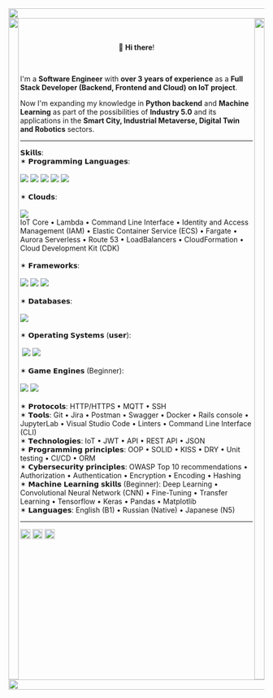 <img src="https://github.com/user-attachments/assets/b1307229-72ee-428f-b387-aa66ca8e6630" height="20px" width="1024px"/>
<img src="https://github.com/user-attachments/assets/d668ef3a-5d6d-4966-857a-1a7b6a7fa8ee" align="left" height="1300px" width="20px"/>
<img src="https://github.com/user-attachments/assets/84790743-74e5-4673-a72c-a664dc2d37fa" align="right" height="1300px" width="20px"/>
<p align="center"><br><br>👋 <b>Hi there</b>!</p>
<br>

I'm a **Software Engineer** with **over 3 years of experience** as a **Full Stack Developer (Backend, Frontend and Cloud) on IoT project**. 

Now I'm expanding my knowledge in **Python backend** and **Machine Learning** as part of the possibilities of **Industry 5.0** and its applications in the **Smart City, Industrial Metaverse, Digital Twin and Robotics** sectors. 
<hr>
𝗦𝗸𝗶𝗹𝗹𝘀:  <br>
✶ 𝗣𝗿𝗼𝗴𝗿𝗮𝗺𝗺𝗶𝗻𝗴 𝗟𝗮𝗻𝗴𝘂𝗮𝗴𝗲𝘀: <br><br><span><a href="https://github.com/ruby/ruby"><img src="https://img.shields.io/badge/Ruby-CC342D?style=for-the-badge&logo=ruby&logoColor=white"></a> <a href="https://github.com/python"><img src="https://img.shields.io/badge/Python-14354C?style=for-the-badge&logo=python&logoColor=white"></a> <a href="https://github.com/microsoft/TypeScript"><img src="https://img.shields.io/badge/TypeScript-007ACC?style=for-the-badge&logo=typescript&logoColor=white"></a> <a href="https://www.gnu.org/software/bash/"><img src="https://img.shields.io/badge/GNU%20Bash-4EAA25?style=for-the-badge&logo=GNU%20Bash&logoColor=white"></a> <a href="https://github.com/PowerShell/PowerShell"><img src="https://img.shields.io/badge/powershell-5391FE?style=for-the-badge&logo=powershell&logoColor=white"></a></span><br><br>
✶ 𝗖𝗹𝗼𝘂𝗱𝘀: <br><br><a href="https://aws.amazon.com/"><img src="https://img.shields.io/badge/Amazon_AWS-232F3E?style=for-the-badge&logo=amazon-aws&logoColor=white"></a> <br>IoT Core • Lambda • Command Line Interface • Identity and Access Management (IAM) • Elastic Container Service (ECS) • Fargate • Aurora Serverless • Route 53 • LoadBalancers • CloudFormation • Cloud Development Kit (CDK)<br><br>
✶ 𝗙𝗿𝗮𝗺𝗲𝘄𝗼𝗿𝗸𝘀: <br><br><a href="https://github.com/rails/rails"><img src="https://img.shields.io/badge/rails-%23CC0000.svg?style=for-the-badge&logo=ruby-on-rails&logoColor=white"></a> <a href="https://github.com/facebook/react"><img src="https://img.shields.io/badge/react-%2320232a.svg?style=for-the-badge&logo=react&logoColor=%2361DAFB"></a> <a href="https://github.com/pallets/flask"><img src="https://img.shields.io/badge/flask-%23000.svg?style=for-the-badge&logo=flask&logoColor=white"></a><br><br>
✶ 𝗗𝗮𝘁𝗮𝗯𝗮𝘀𝗲𝘀: <br><br><a href="https://www.postgresql.org/"><img src="https://img.shields.io/badge/postgres-%23316192.svg?style=for-the-badge&logo=postgresql&logoColor=white"></a><br><br>
✶ 𝗢𝗽𝗲𝗿𝗮𝘁𝗶𝗻𝗴 𝗦𝘆𝘀𝘁𝗲𝗺𝘀 (𝘂𝘀𝗲𝗿): <br><br><span><a href="https://www.linux.org/"><img scr="https://img.shields.io/badge/Linux-FCC624?style=for-the-badge&logo=linux&logoColor=black"></a> <a href="https://www.microsoft.com/en-us/windows"><img src="https://img.shields.io/badge/Windows-0078D6?style=for-the-badge&logo=windows&logoColor=white"></a> <a href="https://www.apple.com/macos/macos-sequoia/"><img src="https://img.shields.io/badge/mac%20os-000000?style=for-the-badge&logo=macos&logoColor=F0F0F0"></a></span><br><br>
✶ 𝗚𝗮𝗺𝗲 𝗘𝗻𝗴𝗶𝗻𝗲𝘀 (Beginner): <br><br><a href="https://unity.com/"><img src="https://img.shields.io/badge/unity-%23000000.svg?style=for-the-badge&logo=unity&logoColor=white"></a> <a href="https://www.unrealengine.com/en-US"><img src="https://img.shields.io/badge/unrealengine-%23313131.svg?style=for-the-badge&logo=unrealengine&logoColor=white"></a><br><br>
✶ 𝗣𝗿𝗼𝘁𝗼𝗰𝗼𝗹𝘀: HTTP/HTTPS • MQTT • SSH<br>
✶ 𝗧𝗼𝗼𝗹𝘀: Git • Jira • Postman • Swagger • Docker • Rails console • JupyterLab • Visual Studio Code • Linters • Command Line Interface (CLI)<br>
✶ 𝗧𝗲𝗰𝗵𝗻𝗼𝗹𝗼𝗴𝗶𝗲𝘀: IoT • JWT • API • REST API • JSON<br>
✶ 𝗣𝗿𝗼𝗴𝗿𝗮𝗺𝗺𝗶𝗻𝗴 𝗽𝗿𝗶𝗻𝗰𝗶𝗽𝗹𝗲𝘀: OOP • SOLID • KISS • DRY • Unit testing • CI/CD • ORM<br>
✶ 𝗖𝘆𝗯𝗲𝗿𝘀𝗲𝗰𝘂𝗿𝗶𝘁𝘆 𝗽𝗿𝗶𝗻𝗰𝗶𝗽𝗹𝗲𝘀: OWASP Top 10 recommendations • Authorization • Authentication • Encryption • Encoding • Hashing<br>
✶ 𝗠𝗮𝗰𝗵𝗶𝗻𝗲 𝗟𝗲𝗮𝗿𝗻𝗶𝗻𝗴 𝘀𝗸𝗶𝗹𝗹𝘀 (Beginner): Deep Learning • Convolutional Neural Network (CNN) • Fine-Tuning • Transfer Learning • Tensorflow • Keras • Pandas • Matplotlib<br>
✶ 𝗟𝗮𝗻𝗴𝘂𝗮𝗴𝗲𝘀: English (B1) • Russian (Native) • Japanese (N5)  <br>
<hr/>
<kbd><a href="https://www.linkedin.com/in/kate-balabanovich/"><img src="https://github.com/user-attachments/assets/4c975968-3aa0-49ea-8196-fc3af0aa3531" height="20"/></a></kbd>   <kbd><a href="https://www.kaggle.com/a113ssa"><img src="https://github.com/user-attachments/assets/a04c121a-eccf-4beb-a6ae-893658eafd43" height="20"/></a></kbd>   <kbd><a href="https://leetcode.com/u/a113ssa/"><img src="https://github.com/user-attachments/assets/899bc762-247e-4de8-9866-26cbd8a3d7b3" height="20"/></a></kbd>

<img src="https://github.com/user-attachments/assets/b49e234e-2a65-42b0-bdf6-326300196199" height="20px" width="1024px"/>


